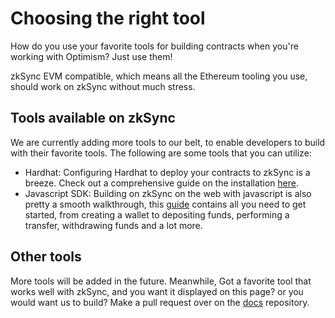 # Choosing the right tool

How do you use your favorite tools for building contracts when you're working with Optimism? Just use them!

zkSync EVM compatible, which means all the Ethereum tooling you use, should work on zkSync without much stress.

## Tools available on zkSync

We are currently adding more tools to our belt, to enable developers to build with their favorite tools.
The following are some tools that you can utilize:

- Hardhat: Configuring Hardhat to deploy your contracts to zkSync is a breeze. Check out a comprehensive guide on the installation [here](../../../api/hardhat/getting-started.md).
- Javascript SDK: Building on zkSync on the web with javascript is also pretty a smooth walkthrough, this [guide](../../../api/js/getting-started.md) contains all you need to get started, from creating a wallet to depositing funds, performing a transfer, withdrawing funds and a lot more.

## Other tools

More tools will be added in the future. Meanwhile, Got a favorite tool that works well with zkSync, and you want it displayed on this page?  or you would want us to build? Make a pull request over on the [docs](https://github.com/matter-labs/zksync-web-v2-docs) repository.